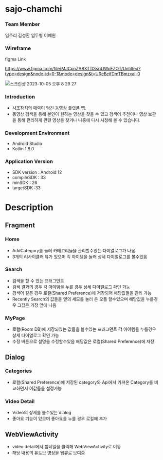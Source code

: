 # sajo-chamchi
### Team Member

임주리 김성환 임두형 이예원

### Wireframe
figma Link

https://www.figma.com/file/MJCpnZA8XTTt3sqUWoEZOT/Untitled?type=design&node-id=0-1&mode=design&t=UReBcifDmTBmzxai-0

![스크린샷 2023-10-05 오후 8 29 27](https://github.com/Team-NBK-04/sajo-chamchi/assets/81704418/28acd35d-a4e6-4a1a-bdbd-551f2b053160)


### Introduction

- 사조참치의 매력이 담긴 동영상 플랫폼 앱.
- 동영상 검색을 통해 본인이 원하는 영상을 찾을 수 있고 검색어 추천이나 영상 보관을 통해 편리하게 관련 영상을 찾거나 나중에 다시 시청해 볼 수 있습니다.

### Development Environment

- Android Studio
- Kotlin 1.8.0

### Application Version

- SDK version : Android 12
- compileSDK : 33
- minSDK : 26
- targetSDK :33

# Description

## Fragment

### Home

- AddCategory를 눌러 카테고리들을 관리할수있는 다이얼로그가 나옴
- 3개의 리사이클러 뷰가 있으며 각 아이템을 눌러 상세 다이얼로그를 볼수있음

### Search

- 검색을 할 수 있는 프래그먼트
- 검색 결과의 경우 각 아이템을 누를 경우 상세 다이얼로그 확인 가능
- 검색어 같은 경우 로컬(Shared Preference)에 저장되어 해당값들을 관리 가능
- Recently Search의 값들을 옆의 세모를 눌러 온 오플 할수있으며 해당값을 누를경우 그값은 가장 앞에 나옴

### MyPage

- 로컬(Room DB)에 저장되있는 값들을 볼수있는 프래그먼트 각 아이템을 누를경우 상세 다이얼로그 확인 가능
- 수정 버튼으로 설명을 수정할수있음 해당값은 로컬(Shared Preference)에 저장

## Dialog

### Categories

- 로컬(Shared Preference)에 저장된 category와 Api에서 가져온 Category를 비교하면서 이값들을 설정가능

### Video Detail

- Video의 상세를 볼수있는 dialog
- 좋아요 기능이 있으며 좋아요를 누를 경우 로컬에 추가

## WebViewActivity

- video detail에서 썸네일을 클릭해 WebViewActivity로 이동
- 해당 내용의 유트브 영상을 웹뷰로 보여줌
